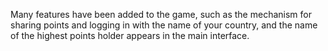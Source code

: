 Many features have been added to the game, such as the mechanism for sharing points and logging in with the name of your country, and the name of the highest points holder appears in the main interface.
